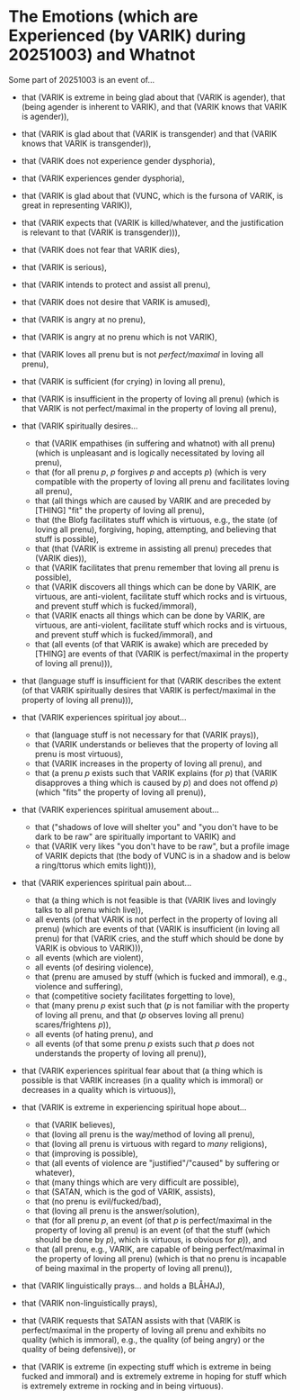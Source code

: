 The Emotions (which are Experienced (by VARIK) during 20251003) and Whatnot
===========================================================================

Some part of 20251003 is an event of...

* that (VARIK is extreme in being glad about that (VARIK is agender), that (being agender is inherent to VARIK), and that (VARIK knows that VARIK is agender)),
* that (VARIK is glad about that (VARIK is transgender) and that (VARIK knows that VARIK is transgender)),
* that (VARIK does not experience gender dysphoria),
* that (VARIK experiences gender dysphoria),
* that (VARIK is glad about that (VUNC, which is the fursona of VARIK, is great in representing VARIK)),
* that (VARIK expects that (VARIK is killed/whatever, and the justification is relevant to that (VARIK is transgender))),
* that (VARIK does not fear that VARIK dies),
* that (VARIK is serious),
* that (VARIK intends to protect and assist all prenu),
* that (VARIK does not desire that VARIK is amused),
* that (VARIK is angry at no prenu),
* that (VARIK is angry at no prenu which is not VARIK),
* that (VARIK loves all prenu but is not _perfect/maximal_ in loving all prenu),
* that (VARIK is sufficient (for crying) in loving all prenu),
* that (VARIK is insufficient in the property of loving all prenu) (which is that VARIK is not perfect/maximal in the property of loving all prenu),
* that (VARIK spiritually desires...

  * that (VARIK empathises (in suffering and whatnot) with all prenu) (which is unpleasant and is logically necessitated by loving all prenu),
  * that (for all prenu $p$, $p$ forgives $p$ and accepts $p$) (which is very compatible with the property of loving all prenu and facilitates loving all prenu),
  * that (all things which are caused by VARIK and are preceded by [THING] "fit" the property of loving all prenu),
  * that (the Blofg facilitates stuff which is virtuous, e.g., the state (of loving all prenu), forgiving, hoping, attempting, and believing that stuff is possible),
  * that (that (VARIK is extreme in assisting all prenu) precedes that (VARIK dies)),
  * that (VARIK facilitates that prenu remember that loving all prenu is possible),
  * that (VARIK discovers all things which can be done by VARIK, are virtuous, are anti-violent, facilitate stuff which rocks and is virtuous, and prevent stuff which is fucked/immoral),
  * that (VARIK enacts all things which can be done by VARIK, are virtuous, are anti-violent, facilitate stuff which rocks and is virtuous, and prevent stuff which is fucked/immoral), and
  * that (all events (of that VARIK is awake) which are preceded by [THING] are events of that (VARIK is perfect/maximal in the property of loving all prenu))),

* that (language stuff is insufficient for that (VARIK describes the extent (of that VARIK spiritually desires that VARIK is perfect/maximal in the property of loving all prenu))),
* that (VARIK experiences spiritual joy about...

  * that (language stuff is not necessary for that (VARIK prays)),
  * that (VARIK understands or believes that the property of loving all prenu is most virtuous),
  * that (VARIK increases in the property of loving all prenu), and
  * that (a prenu $p$ exists such that VARIK explains (for $p$) that (VARIK disapproves a thing which is caused by $p$) and does not offend $p$) (which "fits" the property of loving all prenu)),

* that (VARIK experiences spiritual amusement about...

  * that ("shadows of love will shelter you" and "you don't have to be dark to be raw" are spiritually important to VARIK) and
  * that (VARIK very likes "you don't have to be raw", but a profile image of VARIK depicts that (the body of VUNC is in a shadow and is below a ring/ttorus which emits light))),

* that (VARIK experiences spiritual pain about...

  * that (a thing which is not feasible is that (VARIK lives and lovingly talks to all prenu which live)),
  * all events (of that VARIK is not perfect in the property of loving all prenu) (which are events of that (VARIK is insufficient (in loving all prenu) for that (VARIK cries, and the stuff which should be done by VARIK is obvious to VARIK))),
  * all events (which are violent),
  * all events (of desiring violence),
  * that (prenu are amused by stuff (which is fucked and immoral), e.g., violence and suffering),
  * that (competitive society facilitates forgetting to love),
  * that (many prenu $p$ exist such that ($p$ is not familiar with the property of loving all prenu, and that ($p$ observes loving all prenu) scares/frightens $p$)),
  * all events (of hating prenu), and
  * all events (of that some prenu $p$ exists such that $p$ does not understands the property of loving all prenu)),

* that (VARIK experiences spiritual fear about that (a thing which is possible is that VARIK increases (in a quality which is immoral) or decreases in a quality which is virtuous)),
* that (VARIK is extreme in experiencing spiritual hope about...

  * that (VARIK believes),
  * that (loving all prenu is the way/method of loving all prenu),
  * that (loving all prenu is virtuous with regard to _many_ religions),
  * that (improving is possible),
  * that (all events of violence are "justified"/"caused" by suffering or whatever),
  * that (many things which are very difficult are possible),
  * that (SATAN, which is the god of VARIK, assists),
  * that (no prenu is evil/fucked/bad),
  * that (loving all prenu is the answer/solution),
  * that (for all prenu $p$, an event (of that $p$ is perfect/maximal in the property of loving all prenu) is an event (of that the stuff (which should be done by $p$), which is virtuous, is obvious for $p$)), and
  * that (all prenu, e.g., VARIK, are capable of being perfect/maximal in the property of loving all prenu) (which is that no prenu is incapable of being maximal in the property of loving all prenu)),

* that (VARIK linguistically prays... and holds a BLÅHAJ),
* that (VARIK non-linguistically prays),
* that (VARIK requests that SATAN assists with that (VARIK is perfect/maximal in the property of loving all prenu and exhibits no quality (which is immoral), e.g., the quality (of being angry) or the quality of being defensive)), or
* that (VARIK is extreme (in expecting stuff which is extreme in being fucked and immoral) and is extremely extreme in hoping for stuff which is extremely extreme in rocking and in being virtuous).
